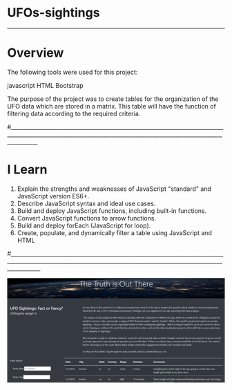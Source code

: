 # UFOs-sightings
________________________________________________
# Overview

The following tools were used for this project:

javascript
HTML
Bootstrap

The purpose of the project was to create tables for the organization of the UFO data which are stored in a matrix. This table will have the function of filtering data according to the required criteria.

#______________________________________________________________________________________________________________________________________________________________________

# I Learn

1. Explain the strengths and weaknesses of JavaScript "standard" and JavaScript version ES6+.
2. Describe JavaScript syntax and ideal use cases.
3. Build and deploy JavaScript functions, including built-in functions.
4. Convert JavaScript functions to arrow functions.
5. Build and deploy forEach (JavaScript for loop).
6. Create, populate, and dynamically filter a table using JavaScript and HTML

#_______________________________________________________________________________________________________________________________________________________________________




![image](https://github.com/RodrigoCR25/UFOs-sightings/blob/main/Imagen%201.png)
